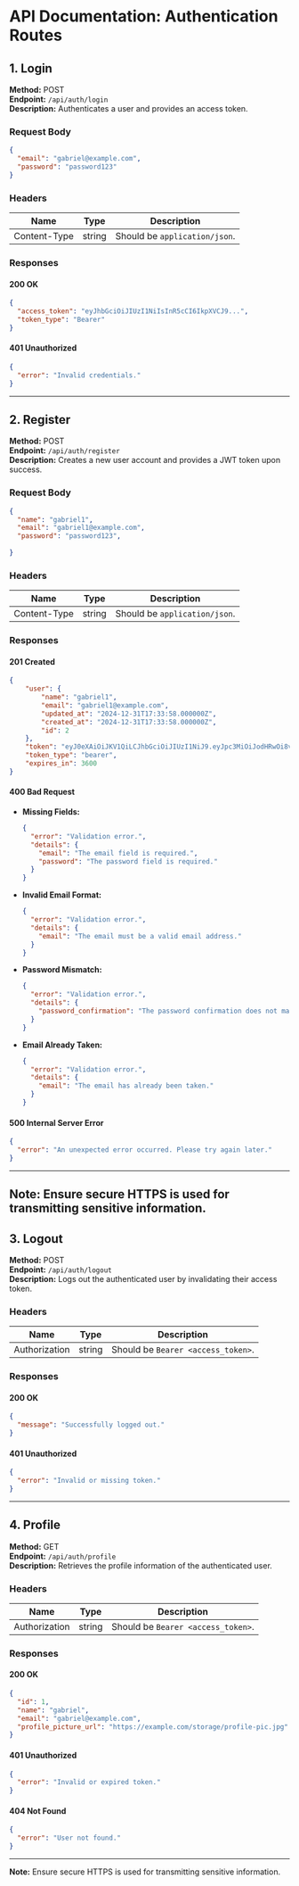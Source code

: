 # API Documentation: Authentication Routes

## 1. Login

**Method:** POST  
**Endpoint:** `/api/auth/login`  
**Description:** Authenticates a user and provides an access token.

### Request Body
```json
{
  "email": "gabriel@example.com",
  "password": "password123"
}
```

### Headers
| Name           | Type   | Description           |
|----------------|--------|-----------------------|
| Content-Type   | string | Should be `application/json`. |

### Responses
#### 200 OK
```json
{
  "access_token": "eyJhbGciOiJIUzI1NiIsInR5cCI6IkpXVCJ9...",
  "token_type": "Bearer"
}
```

#### 401 Unauthorized
```json
{
  "error": "Invalid credentials."
}
```

---

## 2. Register

**Method:** POST  
**Endpoint:** `/api/auth/register`  
**Description:** Creates a new user account and provides a JWT token upon success.

### Request Body
```json
{
  "name": "gabriel1",
  "email": "gabriel1@example.com",
  "password": "password123",
 
}
```

### Headers
| Name           | Type   | Description           |
|----------------|--------|-----------------------|
| Content-Type   | string | Should be `application/json`. |

### Responses
#### 201 Created
```json
{
    "user": {
        "name": "gabriel1",
        "email": "gabriel1@example.com",
        "updated_at": "2024-12-31T17:33:58.000000Z",
        "created_at": "2024-12-31T17:33:58.000000Z",
        "id": 2
    },
    "token": "eyJ0eXAiOiJKV1QiLCJhbGciOiJIUzI1NiJ9.eyJpc3MiOiJodHRwOi8vbG9jYWxob3N0OjgwMDAvYXBpL2F1dGgvcmVnaXN0ZXIiLCJpYXQiOjE3MzU2NjY0MzgsImV4cCI6MTczNTY3MDAzOCwibmJmIjoxNzM1NjY2NDM4LCJqdGkiOiJtRkVxSjZyNTFCMjE1ZEZZIiwic3ViIjoiMiIsInBydiI6IjIzYmQ1Yzg5NDlmNjAwYWRiMzllNzAxYzQwMDg3MmRiN2E1OTc2ZjcifQ.EfT-UZwQcuAiQC7aYlYDSjhQSDwFjF-Kfhey-mbZKfM",
    "token_type": "bearer",
    "expires_in": 3600
}
```

#### 400 Bad Request
- **Missing Fields:**
  ```json
  {
    "error": "Validation error.",
    "details": {
      "email": "The email field is required.",
      "password": "The password field is required."
    }
  }
  ```

- **Invalid Email Format:**
  ```json
  {
    "error": "Validation error.",
    "details": {
      "email": "The email must be a valid email address."
    }
  }
  ```

- **Password Mismatch:**
  ```json
  {
    "error": "Validation error.",
    "details": {
      "password_confirmation": "The password confirmation does not match."
    }
  }
  ```

- **Email Already Taken:**
  ```json
  {
    "error": "Validation error.",
    "details": {
      "email": "The email has already been taken."
    }
  }
  ```

#### 500 Internal Server Error
```json
{
  "error": "An unexpected error occurred. Please try again later."
}

```
---

**Note:** Ensure secure HTTPS is used for transmitting sensitive information.
---
## 3. Logout

**Method:** POST  
**Endpoint:** `/api/auth/logout`  
**Description:** Logs out the authenticated user by invalidating their access token.

### Headers
| Name           | Type   | Description           |
|----------------|--------|-----------------------|
| Authorization  | string | Should be `Bearer <access_token>`. |

### Responses
#### 200 OK
```json
{
  "message": "Successfully logged out."
}
```

#### 401 Unauthorized
```json
{
  "error": "Invalid or missing token."
}
```
---
## 4. Profile

**Method:** GET  
**Endpoint:** `/api/auth/profile`  
**Description:** Retrieves the profile information of the authenticated user.

### Headers
| Name           | Type   | Description           |
|----------------|--------|-----------------------|
| Authorization  | string | Should be `Bearer <access_token>`. |

### Responses
#### 200 OK
```json
{
  "id": 1,
  "name": "gabriel",
  "email": "gabriel@example.com",
  "profile_picture_url": "https://example.com/storage/profile-pic.jpg"
}
```

#### 401 Unauthorized
```json
{
  "error": "Invalid or expired token."
}
```

#### 404 Not Found
```json
{
  "error": "User not found."
}
```
---

**Note:** Ensure secure HTTPS is used for transmitting sensitive information.
